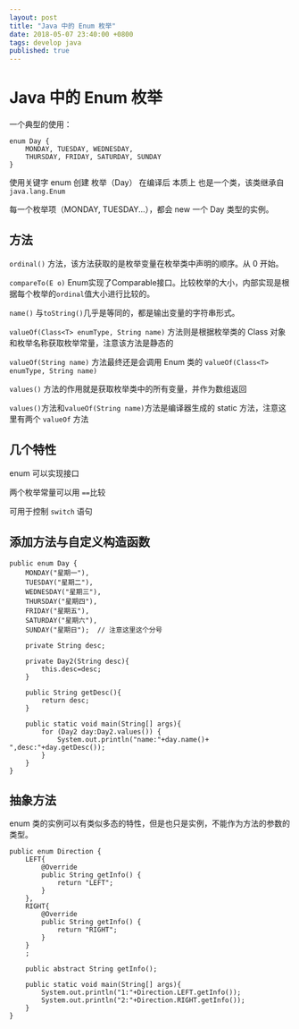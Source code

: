 ```yaml
---
layout: post
title: "Java 中的 Enum 枚举"
date: 2018-05-07 23:40:00 +0800
tags: develop java
published: true
---
```

# Java 中的 Enum 枚举

一个典型的使用：
```
enum Day {
    MONDAY, TUESDAY, WEDNESDAY,
    THURSDAY, FRIDAY, SATURDAY, SUNDAY
}
```
使用关键字 enum 创建 枚举（Day） 在编译后 本质上 也是一个类，该类继承自`java.lang.Enum`

每一个枚举项（MONDAY, TUESDAY...），都会 new 一个 Day 类型的实例。

## 方法

`ordinal()` 方法，该方法获取的是枚举变量在枚举类中声明的顺序。从 0 开始。

`compareTo(E o)`  Enum实现了Comparable接口。比较枚举的大小，内部实现是根据每个枚举的`ordinal`值大小进行比较的。

`name()` 与`toString()`几乎是等同的，都是输出变量的字符串形式。

`valueOf(Class<T> enumType, String name)` 方法则是根据枚举类的 Class 对象和枚举名称获取枚举常量，注意该方法是静态的

`valueOf(String name)` 方法最终还是会调用 Enum 类的 `valueOf(Class<T> enumType, String name)`

`values()` 方法的作用就是获取枚举类中的所有变量，并作为数组返回

`values()`方法和`valueOf(String name)`方法是编译器生成的 static 方法，注意这里有两个 `valueOf` 方法

## 几个特性

enum 可以实现接口

两个枚举常量可以用 `==`比较

可用于控制 `switch` 语句


## 添加方法与自定义构造函数

```
public enum Day {
    MONDAY("星期一"),
    TUESDAY("星期二"),
    WEDNESDAY("星期三"),
    THURSDAY("星期四"),
    FRIDAY("星期五"),
    SATURDAY("星期六"),
    SUNDAY("星期日");  // 注意这里这个分号

    private String desc; 

    private Day2(String desc){
        this.desc=desc;
    }

    public String getDesc(){
        return desc;
    }

    public static void main(String[] args){
        for (Day2 day:Day2.values()) {
            System.out.println("name:"+day.name()+ ",desc:"+day.getDesc());
        }
    }
}
```

## 抽象方法

enum 类的实例可以有类似多态的特性，但是也只是实例，不能作为方法的参数的类型。

```
public enum Direction {
    LEFT{
        @Override
        public String getInfo() {
            return "LEFT";
        }
    },
    RIGHT{
        @Override
        public String getInfo() {
            return "RIGHT";
        }
    }
    ;

    public abstract String getInfo();

    public static void main(String[] args){
        System.out.println("1:"+Direction.LEFT.getInfo());
        System.out.println("2:"+Direction.RIGHT.getInfo());
    }
}
```

